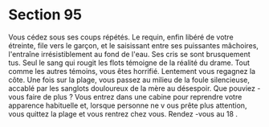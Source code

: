 # Section 95

Vous cédez sous ses coups répétés. Le requin, enfin libéré de votre étreinte, file vers le
garçon, et le saisissant entre ses puissantes mâchoires, l'entraîne irrésistiblement au fond
de l'eau. Ses cris se sont brusquement tus. Seul le sang qui rougit les flots témoigne de la
réalité du drame. Tout comme les autres témoins, vous êtes horrifié. Lentement vous
regagnez la côte. Une  fois sur la plage, vous passez au milieu de la foule silencieuse,
accablé par les sanglots douloureux de la mère au désespoir. Que pouviez -vous faire de
plus ? Vous entrez dans une cabine pour reprendre votre apparence habituelle et, lorsque
personne ne v ous prête plus attention, vous quittez la plage et vous rentrez chez vous.
Rendez -vous au  18 .